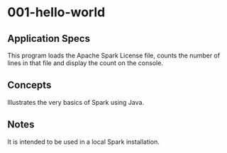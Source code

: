 # 001-hello-world

## Application Specs
This program loads the Apache Spark License file, counts the number of lines in that file and display the count on the console.


## Concepts
Illustrates the very basics of Spark using Java.

## Notes
It is intended to be used in a local Spark installation.
